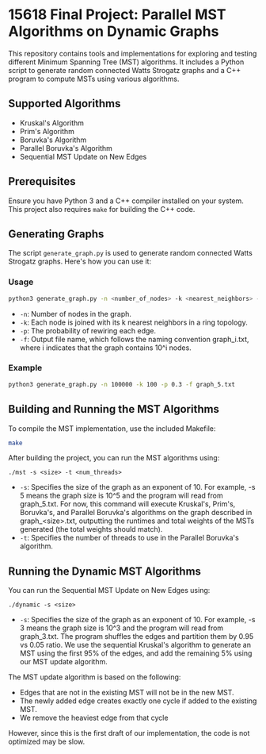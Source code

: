# 15618 Final Project: Parallel MST Algorithms on Dynamic Graphs

This repository contains tools and implementations for exploring and testing different Minimum Spanning Tree (MST) algorithms. It includes a Python script to generate random connected Watts Strogatz graphs and a C++ program to compute MSTs using various algorithms.

## Supported Algorithms
- Kruskal's Algorithm
- Prim's Algorithm
- Boruvka's Algorithm
- Parallel Boruvka's Algorithm
- Sequential MST Update on New Edges

## Prerequisites

Ensure you have Python 3 and a C++ compiler installed on your system. This project also requires `make` for building the C++ code.

## Generating Graphs

The script `generate_graph.py` is used to generate random connected Watts Strogatz graphs. Here's how you can use it:

### Usage

```bash
python3 generate_graph.py -n <number_of_nodes> -k <nearest_neighbors> -p <rewiring_prob> -f <output_file>
```

- `-n`: Number of nodes in the graph.
- `-k`: Each node is joined with its k nearest neighbors in a ring topology.
- `-p`: The probability of rewiring each edge.
- `-f`: Output file name, which follows the naming convention graph_i.txt, where i indicates that the graph contains 10^i nodes.

### Example

```bash
python3 generate_graph.py -n 100000 -k 100 -p 0.3 -f graph_5.txt
```

## Building and Running the MST Algorithms

To compile the MST implementation, use the included Makefile:
```bash
make
```

After building the project, you can run the MST algorithms using:
```
./mst -s <size> -t <num_threads>
```
- `-s`: Specifies the size of the graph as an exponent of 10. For example, -s 5 means the graph size is 10^5 and the program will read from graph_5.txt.
For now, this command will execute Kruskal's, Prim's, Boruvka's, and Parallel Boruvka's algorithms on the graph described in graph_\<size\>.txt, outputting the runtimes and total weights of the MSTs generated (the total weights should match).
- `-t`: Specifies the number of threads to use in the Parallel Boruvka's algorithm.

## Running the Dynamic MST Algorithms

You can run the Sequential MST Update on New Edges using:
```
./dynamic -s <size>
```
- `-s`: Specifies the size of the graph as an exponent of 10. For example, -s 3 means the graph size is 10^3 and the program will read from graph_3.txt.
The program shuffles the edges and partition them by 0.95 vs 0.05 ratio. We use the sequential Kruskal's algorithm to generate an MST using the first 95% of the edges, and add the remaining 5% using our MST update algorithm.

The MST update algorithm is based on the following:
- Edges that are not in the existing MST will not be in the new MST.
- The newly added edge creates exactly one cycle if added to the existing MST.
- We remove the heaviest edge from that cycle

However, since this is the first draft of our implementation, the code is not optimized may be slow.
